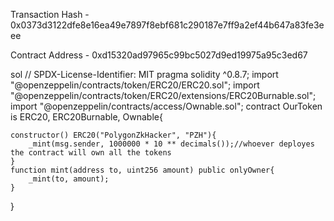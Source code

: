 Transaction Hash - 0x0373d3122dfe8e16ea49e7897f8ebf681c290187e7ff9a2ef44b647a83fe3eee

Contract Address - 0xd15320ad97965c99bc5027d9ed19975a95c3ed67

sol
// SPDX-License-Identifier: MIT
pragma solidity ^0.8.7;
import "@openzeppelin/contracts/token/ERC20/ERC20.sol";
import "@openzeppelin/contracts/token/ERC20/extensions/ERC20Burnable.sol";
import "@openzeppelin/contracts/access/Ownable.sol";
contract OurToken is ERC20, ERC20Burnable, Ownable{
    
    constructor() ERC20("PolygonZkHacker", "PZH"){
        _mint(msg.sender, 1000000 * 10 ** decimals());//whoever deployes the contract will own all the tokens 
    }
    function mint(address to, uint256 amount) public onlyOwner{
        _mint(to, amount);
    }
}
